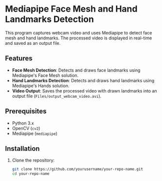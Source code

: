 # Mediapipe Face Mesh and Hand Landmarks Detection

This program captures webcam video and uses Mediapipe to detect face mesh and hand landmarks. The processed video is displayed in real-time and saved as an output file.

## Features

- **Face Mesh Detection**: Detects and draws face landmarks using Mediapipe's Face Mesh solution.
- **Hand Landmarks Detection**: Detects and draws hand landmarks using Mediapipe's Hands solution.
- **Video Output**: Saves the processed video with drawn landmarks into an output file (`Files/output_webcam_video.avi`).

## Prerequisites

- Python 3.x
- OpenCV (`cv2`)
- Mediapipe (`mediapipe`)

## Installation

1. Clone the repository:
   ```bash
   git clone https://github.com/yourusername/your-repo-name.git
   cd your-repo-name

